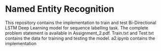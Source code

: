 # Named Entity Recognition

This repository contains the implementation to train and test Bi-Directional LSTM Deep Learning model
for sequence labelling task. The complete problem statement is available in Assignment_2.pdf. Train.txt and
Test.txt contains the data for training and testing the model. a2.ipynb contains the implementation
